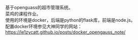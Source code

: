 基于openguass的超市管理系统。  
菜鸡的课程作业。  
使用的环境是docker，后端是python的flask库，前端是node.js。  
配置docker环境参见大神同学的网站：https://le1zycatt.github.io/posts/docker_opengauss_note/  
